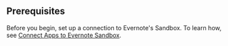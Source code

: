 ## Prerequisites

Before you begin, set up a connection to Evernote's Sandbox. To learn how, see [Connect Apps to Evernote Sandbox](https://auth0.com/docs/connections/social/evernote-sandbox).
